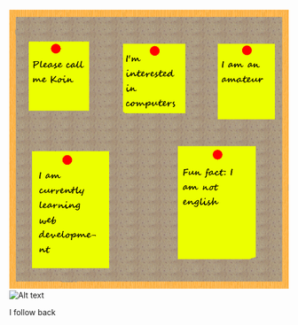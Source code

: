 ![Alt text](board.png)
![Alt text](https://my-stats-43gk.vercel.app/api/top-langs/?username=CallMeKoin&hide=html,scss,css&langs_count=8&layout=compact&theme=radical&card_width=100)

I follow back